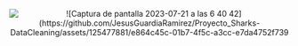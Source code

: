 
  
<p align="center">
  <img src="image_url" alt="![Captura de pantalla 2023-07-21 a las 6 40 42](https://github.com/JesusGuardiaRamirez/Proyecto_Sharks-DataCleaning/assets/125477881/e864c45c-01b7-4f5c-a3cc-e7da4752f739">
</p>
